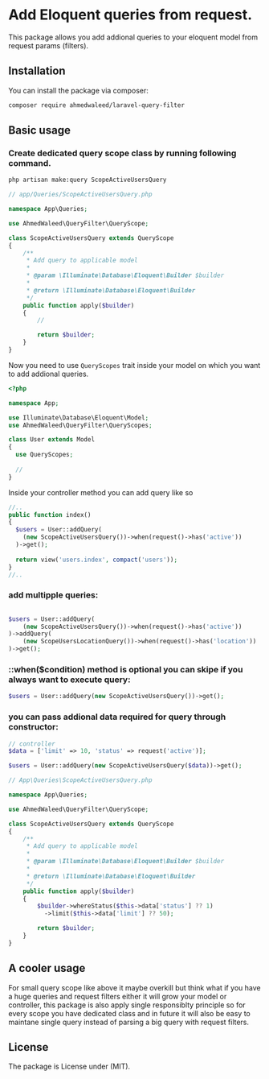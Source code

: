 # Add Eloquent queries from request.

This package allows you add addional queries to your eloquent model from request params (filters).

## Installation

You can install the package via composer:

```bash
composer require ahmedwaleed/laravel-query-filter
```

## Basic usage

### Create dedicated query scope class by running following command.
```bash
php artisan make:query ScopeActiveUsersQuery
```

```php
// app/Queries/ScopeActiveUsersQuery.php

namespace App\Queries;

use AhmedWaleed\QueryFilter\QueryScope;

class ScopeActiveUsersQuery extends QueryScope
{
    /**
     * Add query to applicable model
     *
     * @param \Illuminate\Database\Eloquent\Builder $builder
     *
     * @return \Illuminate\Database\Eloquent\Builder
     */
    public function apply($builder)
    {
        //

        return $builder;
    }
}
```

Now you need to use `QueryScopes` trait inside your model on which you want to add addional queries.
```php
<?php

namespace App;

use Illuminate\Database\Eloquent\Model;
use AhmedWaleed\QueryFilter\QueryScopes;

class User extends Model
{
  use QueryScopes;
  
  //
}
```

Inside your controller method you can add query like so
```php
//..
public function index()
{
  $users = User::addQuery(
    (new ScopeActiveUsersQuery())->when(request()->has('active'))
  )->get();
  
  return view('users.index', compact('users'));
}
//..
```

### add multipple queries:
```php

$users = User::addQuery(
    (new ScopeActiveUsersQuery())->when(request()->has('active'))
)->addQuery(
    (new ScopeUsersLocationQuery())->when(request()->has('location'))
)->get();

```

### ::when($condition) method is optional you can skipe if you always want to execute query:
```php
$users = User::addQuery(new ScopeActiveUsersQuery())->get();
```

### you can pass addional data required for query through constructor:
```php
// controller
$data = ['limit' => 10, 'status' => request('active')];

$users = User::addQuery(new ScopeActiveUsersQuery($data))->get();
```

```php
// App\Queries\ScopeActiveUsersQuery.php

namespace App\Queries;

use AhmedWaleed\QueryFilter\QueryScope;

class ScopeActiveUsersQuery extends QueryScope
{
    /**
     * Add query to applicable model
     *
     * @param \Illuminate\Database\Eloquent\Builder $builder
     *
     * @return \Illuminate\Database\Eloquent\Builder
     */
    public function apply($builder)
    {
        $builder->whereStatus($this->data['status'] ?? 1)
          ->limit($this->data['limit'] ?? 50);

        return $builder;
    }
}
```

## A cooler usage
For small query scope like above it maybe overkill but think what if you have a huge queries and request filters either it will grow your model or controller, this package is also apply single responsiblty principle so for every scope you have dedicated class and in future it will also be easy to maintane single query instead of parsing a big query with request filters.

## License
The package is License under (MIT).
